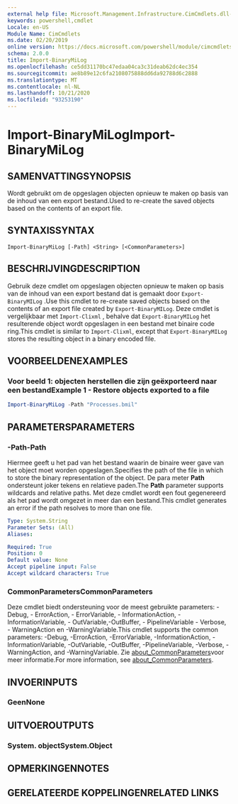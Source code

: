 ```yaml
---
external help file: Microsoft.Management.Infrastructure.CimCmdlets.dll-Help.xml
keywords: powershell,cmdlet
Locale: en-US
Module Name: CimCmdlets
ms.date: 02/20/2019
online version: https://docs.microsoft.com/powershell/module/cimcmdlets/import-binarymilog?WT.mc_id=ps-gethelp
schema: 2.0.0
title: Import-BinaryMiLog
ms.openlocfilehash: ce5dd31170bc47edaa04ca3c31deab62dc4ec354
ms.sourcegitcommit: ae8b89e12c6fa2108075888dd6da92788d6c2888
ms.translationtype: MT
ms.contentlocale: nl-NL
ms.lasthandoff: 10/21/2020
ms.locfileid: "93253190"
---
```

# <span data-ttu-id="2d153-103">Import-BinaryMiLog</span><span class="sxs-lookup"><span data-stu-id="2d153-103">Import-BinaryMiLog</span></span>

## <span data-ttu-id="2d153-104">SAMENVATTING</span><span class="sxs-lookup"><span data-stu-id="2d153-104">SYNOPSIS</span></span>
<span data-ttu-id="2d153-105">Wordt gebruikt om de opgeslagen objecten opnieuw te maken op basis van de inhoud van een export bestand.</span><span class="sxs-lookup"><span data-stu-id="2d153-105">Used to re-create the saved objects based on the contents of an export file.</span></span>

## <span data-ttu-id="2d153-106">SYNTAXIS</span><span class="sxs-lookup"><span data-stu-id="2d153-106">SYNTAX</span></span>

```
Import-BinaryMiLog [-Path] <String> [<CommonParameters>]
```

## <span data-ttu-id="2d153-107">BESCHRIJVING</span><span class="sxs-lookup"><span data-stu-id="2d153-107">DESCRIPTION</span></span>

<span data-ttu-id="2d153-108">Gebruik deze cmdlet om opgeslagen objecten opnieuw te maken op basis van de inhoud van een export bestand dat is gemaakt door `Export-BinaryMILog` .</span><span class="sxs-lookup"><span data-stu-id="2d153-108">Use this cmdlet to re-create saved objects based on the contents of an export file created by `Export-BinaryMILog`.</span></span> <span data-ttu-id="2d153-109">Deze cmdlet is vergelijkbaar met `Import-Clixml` , behalve dat `Export-BinaryMILog` het resulterende object wordt opgeslagen in een bestand met binaire code ring.</span><span class="sxs-lookup"><span data-stu-id="2d153-109">This cmdlet is similar to `Import-Clixml`, except that `Export-BinaryMILog` stores the resulting object in a binary encoded file.</span></span>

## <span data-ttu-id="2d153-110">VOORBEELDEN</span><span class="sxs-lookup"><span data-stu-id="2d153-110">EXAMPLES</span></span>

### <span data-ttu-id="2d153-111">Voor beeld 1: objecten herstellen die zijn geëxporteerd naar een bestand</span><span class="sxs-lookup"><span data-stu-id="2d153-111">Example 1 - Restore objects exported to a file</span></span>

```powershell
Import-BinaryMiLog -Path "Processes.bmil"
```

## <span data-ttu-id="2d153-112">PARAMETERS</span><span class="sxs-lookup"><span data-stu-id="2d153-112">PARAMETERS</span></span>

### <span data-ttu-id="2d153-113">-Path</span><span class="sxs-lookup"><span data-stu-id="2d153-113">-Path</span></span>

<span data-ttu-id="2d153-114">Hiermee geeft u het pad van het bestand waarin de binaire weer gave van het object moet worden opgeslagen.</span><span class="sxs-lookup"><span data-stu-id="2d153-114">Specifies the path of the file in which to store the binary representation of the object.</span></span> <span data-ttu-id="2d153-115">De para meter **Path** ondersteunt joker tekens en relatieve paden.</span><span class="sxs-lookup"><span data-stu-id="2d153-115">The **Path** parameter supports wildcards and relative paths.</span></span> <span data-ttu-id="2d153-116">Met deze cmdlet wordt een fout gegenereerd als het pad wordt omgezet in meer dan een bestand.</span><span class="sxs-lookup"><span data-stu-id="2d153-116">This cmdlet generates an error if the path resolves to more than one file.</span></span>

```yaml
Type: System.String
Parameter Sets: (All)
Aliases:

Required: True
Position: 0
Default value: None
Accept pipeline input: False
Accept wildcard characters: True
```

### <span data-ttu-id="2d153-117">CommonParameters</span><span class="sxs-lookup"><span data-stu-id="2d153-117">CommonParameters</span></span>
<span data-ttu-id="2d153-118">Deze cmdlet biedt ondersteuning voor de meest gebruikte parameters: -Debug, - ErrorAction, - ErrorVariable, - InformationAction, -InformationVariable, - OutVariable,-OutBuffer, - PipelineVariable - Verbose, - WarningAction en -WarningVariable.</span><span class="sxs-lookup"><span data-stu-id="2d153-118">This cmdlet supports the common parameters: -Debug, -ErrorAction, -ErrorVariable, -InformationAction, -InformationVariable, -OutVariable, -OutBuffer, -PipelineVariable, -Verbose, -WarningAction, and -WarningVariable.</span></span> <span data-ttu-id="2d153-119">Zie [about_CommonParameters](https://go.microsoft.com/fwlink/?LinkID=113216)voor meer informatie.</span><span class="sxs-lookup"><span data-stu-id="2d153-119">For more information, see [about_CommonParameters](https://go.microsoft.com/fwlink/?LinkID=113216).</span></span>

## <span data-ttu-id="2d153-120">INVOER</span><span class="sxs-lookup"><span data-stu-id="2d153-120">INPUTS</span></span>

### <span data-ttu-id="2d153-121">Geen</span><span class="sxs-lookup"><span data-stu-id="2d153-121">None</span></span>

## <span data-ttu-id="2d153-122">UITVOER</span><span class="sxs-lookup"><span data-stu-id="2d153-122">OUTPUTS</span></span>

### <span data-ttu-id="2d153-123">System. object</span><span class="sxs-lookup"><span data-stu-id="2d153-123">System.Object</span></span>

## <span data-ttu-id="2d153-124">OPMERKINGEN</span><span class="sxs-lookup"><span data-stu-id="2d153-124">NOTES</span></span>

## <span data-ttu-id="2d153-125">GERELATEERDE KOPPELINGEN</span><span class="sxs-lookup"><span data-stu-id="2d153-125">RELATED LINKS</span></span>
